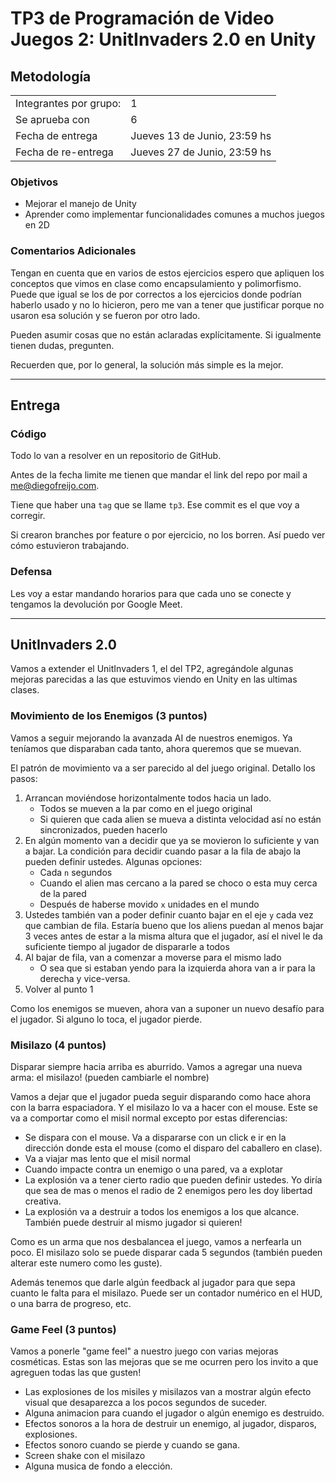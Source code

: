 # TP3 de Programación de Video Juegos 2: UnitInvaders 2.0 en Unity

## Metodología

|                        |                              |
| ---------------------- | ---------------------------- |
| Integrantes por grupo: | 1                            |
| Se aprueba con         | 6                            |
| Fecha de entrega       | Jueves 13 de Junio, 23:59 hs |
| Fecha de re-entrega    | Jueves 27 de Junio, 23:59 hs |


### Objetivos

- Mejorar el manejo de Unity
- Aprender como implementar funcionalidades comunes a muchos juegos en 2D


### Comentarios Adicionales

Tengan en cuenta que en varios de estos ejercicios espero que apliquen los conceptos que vimos en clase como encapsulamiento y polimorfismo. Puede que igual se los de por correctos a los ejercicios donde podrían haberlo usado y no lo hicieron, pero me van a tener que justificar porque no usaron esa solución y se fueron por otro lado.

Pueden asumir cosas que no están aclaradas explícitamente. Si igualmente tienen dudas, pregunten.

Recuerden que, por lo general, la solución más simple es la mejor.

----

## Entrega

### Código

Todo lo van a resolver en un repositorio de GitHub.

Antes de la fecha limite me tienen que mandar el link del repo por mail a <me@diegofreijo.com>.

Tiene que haber una `tag` que se llame `tp3`. Ese commit es el que voy a corregir.

Si crearon branches por feature o por ejercicio, no los borren. Así puedo ver cómo estuvieron trabajando.

### Defensa

Les voy a estar mandando horarios para que cada uno se conecte y tengamos la devolución por Google Meet.

----

## UnitInvaders 2.0

Vamos a extender el UnitInvaders 1, el del TP2, agregándole algunas mejoras parecidas a las que estuvimos viendo en Unity en las ultimas clases.

### Movimiento de los Enemigos (3 puntos)

Vamos a seguir mejorando la avanzada AI de nuestros enemigos. Ya teníamos que disparaban cada tanto, ahora queremos que se muevan. 

El patrón de movimiento va a ser parecido al del juego original. Detallo los pasos:

1. Arrancan moviéndose horizontalmente todos hacia un lado. 
	- Todos se mueven a la par como en el juego original
	- Si quieren que cada alien se mueva a distinta velocidad así no están sincronizados, pueden hacerlo
2. En algún momento van a decidir que ya se movieron lo suficiente y van a bajar. La condición para decidir cuando pasar a la fila de abajo la pueden definir ustedes. Algunas opciones:
	- Cada `n` segundos
	- Cuando el alien mas cercano a la pared se choco o esta muy cerca de la pared
	- Después de haberse movido `x` unidades en el mundo
3. Ustedes también van a poder definir cuanto bajar en el eje `y` cada vez que cambian de fila. Estaría bueno que los aliens puedan al menos bajar 3 veces antes de estar a la misma altura que el jugador, así el nivel le da suficiente tiempo al jugador de dispararle a todos
4. Al bajar de fila, van a comenzar a moverse para el mismo lado
	- O sea que si estaban yendo para la izquierda ahora van a ir para la derecha y vice-versa.
5. Volver al punto 1

Como los enemigos se mueven, ahora van a suponer un nuevo desafío para el jugador. Si alguno lo toca, el jugador pierde.


### Misilazo (4 puntos)

Disparar siempre hacia arriba es aburrido. Vamos a agregar una nueva arma: el misilazo! (pueden cambiarle el nombre)

Vamos a dejar que el jugador pueda seguir disparando como hace ahora con la barra espaciadora. Y el misilazo lo va a hacer con el mouse. Este se va a comportar como el misil normal excepto por estas diferencias:

- Se dispara con el mouse. Va a dispararse con un click e ir en la dirección donde esta el mouse (como el disparo del caballero en clase).
- Va a viajar mas lento que el misil normal
- Cuando impacte contra un enemigo o una pared, va a explotar
- La explosión va a tener cierto radio que pueden definir ustedes. Yo diría que sea de mas o menos el radio de 2 enemigos pero les doy libertad creativa.
- La explosión va a destruir a todos los enemigos a los que alcance. También puede destruir al mismo jugador si quieren!

Como es un arma que nos desbalancea el juego, vamos a nerfearla un poco. El misilazo solo se puede disparar cada 5 segundos (también pueden alterar este numero como les guste). 

Además tenemos que darle algún feedback al jugador para que sepa cuanto le falta para el misilazo. Puede ser un contador numérico en el HUD, o una barra de progreso, etc. 

### Game Feel (3 puntos)

Vamos a ponerle "game feel" a nuestro juego con varias mejoras cosméticas. Estas son las mejoras que se me ocurren pero los invito a que agreguen todas las que gusten!

- Las explosiones de los misiles y misilazos van a mostrar algún efecto visual que desaparezca a los pocos segundos de suceder.
- Alguna animacion para cuando el jugador o algún enemigo es destruido.
- Efectos sonoros a la hora de destruir un enemigo, al jugador, disparos, explosiones. 
- Efectos sonoro cuando se pierde y cuando se gana.
- Screen shake con el misilazo
- Alguna musica de fondo a elección.
